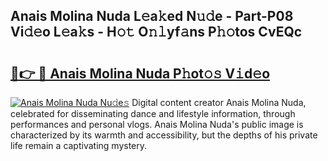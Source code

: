 ## Anais Molina Nuda L𝚎a𝚔ed N𝚞𝚍e - Part-P08 Vi𝚍𝚎o L𝚎a𝚔s - H𝚘𝚝 O𝚗𝚕yf𝚊ns P𝚑𝚘tos CvEQc

# <h2><a href="http://kfan7c.oniu.top/?m=Anais+Molina+Nuda">🔗👉 🔴 Anais Molina Nuda P𝚑ot𝚘𝚜 V𝚒d𝚎o</a></h2>

[![Anais Molina Nuda Nu𝚍e𝚜](https://i.imgur.com/0qMVB7G.gif)](http://kfan7c.oniu.top/?m=Anais+Molina+Nuda)
Digital content creator Anais Molina Nuda, celebrated for disseminating dance and lifestyle information, through performances and personal vlogs. Anais Molina Nuda's public image is characterized by its warmth and accessibility, but the depths of his private life remain a captivating mystery.  

